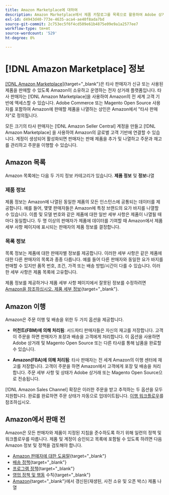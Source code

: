 ```yaml
---
title: Amazon Marketplace에 대하여
description: Amazon Marketplace에서 제품 카탈로그를 목록으로 활용하여 Adobe 상거래 또는 Magento Open Source 스토어의 범위를 확장합니다.
exl-id: d4943d40-773e-4635-aca4-ae40f8ada7bd
source-git-commit: 2c753ec5f6f4cd509e61b4875e09e9a1a2577ee7
workflow-type: tm+mt
source-wordcount: '529'
ht-degree: 0%

---
```


# [!DNL Amazon Marketplace] 정보

[[!DNL Amazon Marketplace]](https://sell.amazon.com/){target=&quot;_blank&quot;}은 타사 판매자가 신규 또는 사용된 제품을 판매할 수 있도록 Amazon이 소유하고 운영하는 전자 상거래 플랫폼입니다. 타사 판매자는 [!DNL Amazon Marketplace]을 사용하여 Amazon의 전 세계 고객 기반에 액세스할 수 있습니다. Adobe Commerce 또는 Magento Open Source 사용자를 포함하여 Amazon에 판매할 제품을 나열하는 상인은 Amazon에서 &quot;타사 판매자&quot;로 정의됩니다.

모든 크기의 타사 판매자는 [!DNL Amazon Seller Central] 계정을 만들고 [!DNL Amazon Marketplace] 을 사용하여 Amazon의 글로벌 고객 기반에 연결할 수 있습니다. 계정이 생성되어 활성화되면 판매자는 판매 제품을 추가 및 나열하고 주문과 재고를 관리하고 주문을 이행할 수 있습니다.

## Amazon 목록

Amazon 목록에는 다음 두 가지 정보 카테고리가 있습니다. **제품 정보** 및 **정보**&#x200B;나열

### 제품 정보

제품 정보는 Amazon에 나열된 동일한 제품의 모든 인스턴스에 공통되는 데이터를 제공합니다. 예를 들어, 몇몇 판매자들은 Amazon에 특정 브랜드의 요가 바지를 나열할 수 있습니다. 이름 및 모델 번호와 같은 제품에 대한 일반 세부 사항은 제품이 나열될 때마다 동일합니다. 두 명 이상의 판매자가 제품에 데이터를 기여할 때 Amazon에서 제품 세부 사항 페이지에 표시되는 판매자의 제품 정보를 결정합니다.

### 목록 정보

목록 정보는 제품에 대한 판매자별 정보를 제공합니다. 이러한 세부 사항은 같은 제품에 대한 다른 판매자의 목록과 종종 다릅니다. 예를 들어 다른 판매자와 동일한 요가 바지를 판매할 수 있지만 품목 번호, 조건, 가격 또는 배송 방법/시간이 다를 수 있습니다. 이러한 세부 사항은 제품 목록에 고유합니다.

제품 정보를 제공하거나 제품 세부 사항 페이지에서 잘못된 정보를 수정하려면 [Amazon을 참조하십시오. 제품 세부 정보](https://sellercentral.amazon.com/gp/help/external/200335450){target=&quot;_blank&quot;}.

## Amazon 이행

Amazon은 주문 이행 및 배송을 위한 두 가지 옵션을 제공합니다.

- **머천트(FBM)에 의해 처리됨**: 서드파티 판매자들은 자신의 재고를 저장합니다. 고객이 주문을 하면 판매자가 포장과 배송을 고객에게 처리합니다. 이 옵션을 사용하면 Adobe 상거래 및 Magento Open Source 또는 다른 타사를 통해 납품을 완료할 수 있습니다.

- **Amazon(FBA)에 의해 처리됨**: 타사 판매자는 전 세계 Amazon의 이행 센터에 재고를 저장합니다. 고객이 주문을 하면 Amazon에서 고객에게 포장 및 배송을 처리합니다. 주문 세부 사항 및 상태가 Adobe 상거래 또는 Magento Open Source으로 전송됩니다.

[!DNL Amazon Sales Channel] 확장은 이러한 주문을 받고 추적하는 두 옵션을 모두 지원합니다. 완료를 완료하면 주문 상태가 자동으로 업데이트됩니다. [이행 워크플로우](./fulfillment-workflows.md)를 참조하십시오.

## Amazon에서 판매 전

Amazon은 모든 판매자와 제품이 지정된 지침을 준수하도록 하기 위해 일련의 정책 및 워크플로우를 따릅니다. 제품 및 계정이 승인되고 목록에 포함될 수 있도록 하려면 다음 Amazon 정보 및 정책을 검토해야 합니다.

- [Amazon 판매자에 대한 도움말](https://sellercentral.amazon.com/gp/help/external/help-page.html?itemID=2&amp;language=en_US/){target=&quot;_blank&quot;}
- [배송 정책](https://sellercentral.amazon.com/gp/help/external/201901620?language=en-US){target=&quot;_blank&quot;}
- [프로그램 정책](https://sellercentral.amazon.com/gp/help/external/521?language=en-US){target=&quot;_blank&quot;}
- [영업 정책 및 행동](https://sellercentral.amazon.com/gp/help/external/1801?language=en-US) 수칙{target=&quot;_blank&quot;}
- [Amazon](https://sell.amazon.com/programs/renewed){target=&quot;_blank&quot;}에서 갱신된(재생된, 사전 소유 및 오픈 박스) 제품 나열
